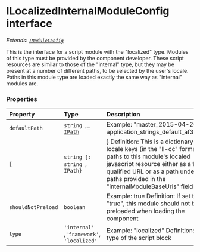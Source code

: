 # ILocalizedInternalModuleConfig interface

_Extends: [`IModuleConfig`](imoduleconfig.md)_



 
This is the interface for a script module with the "localized" type. Modules of this type must be provided by the 
component developer. These script resources are similar to those of the "internal" type, but they may be present 
at a number of different paths, to be selected by the user's locale. Paths in this module type are loaded exactly 
the same way as "internal" modules are. 





### Properties

| Property	   | Type	| Description|
|:-------------|:-------|:-----------|
|`defaultPath`      | `string `,[` IPath`](ipath.md) | Example: "master_2015-04-20/my-application_strings_default_af378e0d |
|`[`      | `string ]: string `,` IPath}` | }  Definition: This is a dictionary of locale keys (in the "ll-cc" format) to paths to this module's localed  javascript resource either as a fully-qualified URL or as a path under the paths provided in the  "internalModuleBaseUrls" field |
|`shouldNotPreload`      | `boolean` | Example: true  Definition: If set to "true", this module should not be preloaded when loading the component |
|`type`      | `'internal' `,` 'framework' `,` 'localized'` | Example: "localized"  Definition: The type of the script block |





